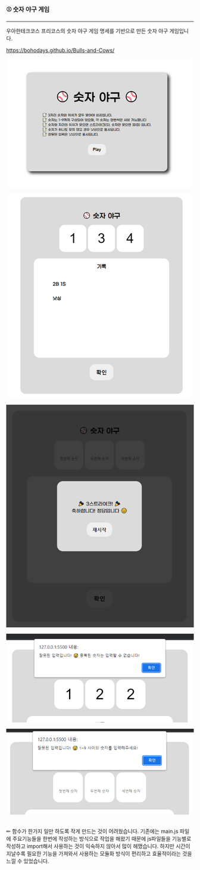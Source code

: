 ### ⚾ 숫자 야구 게임

---

우아한테크코스 프리코스의 숫자 야구 게임 명세를 기반으로 만든 숫자 야구 게임입니다.

https://bohodays.github.io/Bulls-and-Cows/

<div align="center">

![image-20221015192254394-16658294886272-16658294922384-16658294943076](README.assets/image-20221015192254394-16658294886272-16658294922384-16658294943076-16658295244648.png)

![image-20221015192740034](README.assets/image-20221015192740034.png)

![image-20221015192803385](README.assets/image-20221015192803385-166582968693812.png)

![image-20221015194346564](README.assets/image-20221015194346564.png)

![image-20221015194420137](README.assets/image-20221015194420137.png)

</div>

<br>
✏ 함수가 한가지 일만 하도록 작게 만드는 것이 어려웠습니다. 기존에는 main.js 파일에 주요기능들을 한번에 작성하는 방식으로 작업을 해왔기 때문에 js파일들을 기능별로 작성하고 import해서 사용하는 것이 익숙하지 않아서 많이 헤맸습니다. 하지만 시간이 지날수록 필요한 기능을 가져와서 사용하는 모듈화 방식이 편리하고 효율적이라는 것을 느낄 수 있었습니다.

